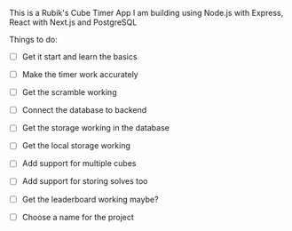 This is a Rubik's Cube Timer App I am building using Node.js with Express, React with Next.js and PostgreSQL


Things to do:

- [ ] Get it start and learn the basics
- [ ] Make the timer work accurately
- [ ] Get the scramble working
- [ ] Connect the database to backend
- [ ] Get the storage working in the database
- [ ] Get the local storage working
- [ ] Add support for multiple cubes
- [ ] Add support for storing solves too
- [ ] Get the leaderboard working maybe?
- [ ] Choose a name for the project

